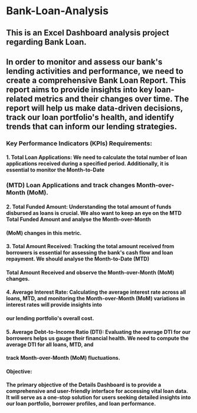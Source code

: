 # Bank-Loan-Analysis
 ## This is an Excel Dashboard analysis project regarding  Bank Loan.

## In order to monitor and assess our bank's lending activities and performance, we need to create a comprehensive Bank Loan Report. This report aims to provide insights into key loan-related metrics and their changes over time. The report will help us make data-driven decisions, track our loan portfolio's health, and identify trends that can inform our lending strategies.

### **Key Performance Indicators (KPIs) Requirements:**

#### 1.	Total Loan Applications: We need to calculate the total number of loan applications received during a specified period. Additionally, it is essential to monitor the Month-to-Date 
###    (MTD) Loan Applications and track changes Month-over-Month (MoM).

#### 2.	Total Funded Amount: Understanding the total amount of funds disbursed as loans is crucial. We also want to keep an eye on the MTD Total Funded Amount and analyse the Month-over-Month 
####      (MoM) changes in this metric.
	
#### 3.	Total Amount Received: Tracking the total amount received from borrowers is essential for assessing the bank's cash flow and loan repayment. We should analyse the Month-to-Date (MTD) 
####      Total Amount Received and observe the Month-over-Month (MoM) changes.
	
#### 4.	Average Interest Rate: Calculating the average interest rate across all loans, MTD, and monitoring the Month-over-Month (MoM) variations in interest rates will provide insights into 
####    our lending portfolio's overall cost.
   
#### 5.	Average Debt-to-Income Ratio (DTI): Evaluating the average DTI for our borrowers helps us gauge their financial health. We need to compute the average DTI for all loans, MTD, and 
####     track Month-over-Month (MoM) fluctuations.

#### **Objective:**
#### The primary objective of the Details Dashboard is to provide a comprehensive and user-friendly interface for accessing vital loan data. It will serve as a one-stop solution for users seeking detailed insights into our loan portfolio, borrower profiles, and loan performance.
